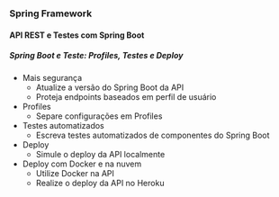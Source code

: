 ### Spring Framework

#### API REST e Testes com Spring Boot

##### Spring Boot e Teste: Profiles, Testes e Deploy

- Mais segurança 
	- Atualize a versão do Spring Boot da API
	- Proteja endpoints baseados em perfil de usuário
- Profiles
	- Separe configurações em Profiles
- Testes automatizados
	- Escreva testes automatizados de componentes do Spring Boot
- Deploy
	- Simule o deploy da API localmente
- Deploy com Docker e na nuvem
	- Utilize Docker na API
	- Realize o deploy da API no Heroku